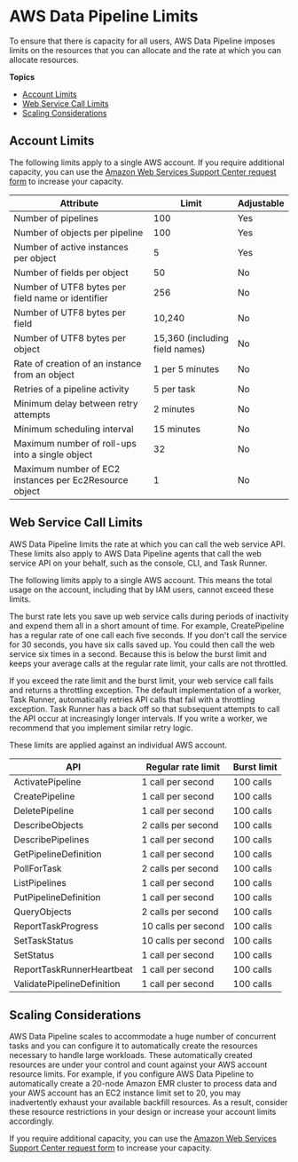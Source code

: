 # AWS Data Pipeline Limits<a name="dp-limits"></a>

 To ensure that there is capacity for all users, AWS Data Pipeline imposes limits on the resources that you can allocate and the rate at which you can allocate resources\.

**Topics**
+ [Account Limits](#dp-limits-account)
+ [Web Service Call Limits](#dp-limits-web-service)
+ [Scaling Considerations](#dp-scaling-considerations)

## Account Limits<a name="dp-limits-account"></a>

The following limits apply to a single AWS account\. If you require additional capacity, you can use the [Amazon Web Services Support Center request form](https://console.aws.amazon.com/support/home#/case/create?issueType=service-limit-increase&limitType=service-code-data-pipeline) to increase your capacity\.


| Attribute | Limit | Adjustable | 
| --- | --- | --- | 
| Number of pipelines | 100 | Yes | 
| Number of objects per pipeline | 100 | Yes | 
| Number of active instances per object | 5 | Yes | 
| Number of fields per object | 50 | No | 
| Number of UTF8 bytes per field name or identifier | 256 | No | 
| Number of UTF8 bytes per field | 10,240 | No | 
| Number of UTF8 bytes per object | 15,360 \(including field names\) | No | 
| Rate of creation of an instance from an object | 1 per 5 minutes | No | 
| Retries of a pipeline activity | 5 per task | No | 
| Minimum delay between retry attempts | 2 minutes | No | 
| Minimum scheduling interval | 15 minutes | No | 
| Maximum number of roll\-ups into a single object | 32 | No | 
| Maximum number of EC2 instances per Ec2Resource object | 1 | No | 

## Web Service Call Limits<a name="dp-limits-web-service"></a>

 AWS Data Pipeline limits the rate at which you can call the web service API\. These limits also apply to AWS Data Pipeline agents that call the web service API on your behalf, such as the console, CLI, and Task Runner\. 

The following limits apply to a single AWS account\. This means the total usage on the account, including that by IAM users, cannot exceed these limits\.

 The burst rate lets you save up web service calls during periods of inactivity and expend them all in a short amount of time\. For example, CreatePipeline has a regular rate of one call each five seconds\. If you don't call the service for 30 seconds, you have six calls saved up\. You could then call the web service six times in a second\. Because this is below the burst limit and keeps your average calls at the regular rate limit, your calls are not throttled\. 

 If you exceed the rate limit and the burst limit, your web service call fails and returns a throttling exception\. The default implementation of a worker, Task Runner, automatically retries API calls that fail with a throttling exception\. Task Runner has a back off so that subsequent attempts to call the API occur at increasingly longer intervals\. If you write a worker, we recommend that you implement similar retry logic\. 

These limits are applied against an individual AWS account\. 


| API  | Regular rate limit | Burst limit | 
| --- | --- | --- | 
| ActivatePipeline | 1 call per second | 100 calls | 
| CreatePipeline | 1 call per second | 100 calls | 
| DeletePipeline | 1 call per second | 100 calls | 
| DescribeObjects | 2 calls per second | 100 calls | 
| DescribePipelines | 1 call per second | 100 calls | 
| GetPipelineDefinition | 1 call per second | 100 calls | 
| PollForTask | 2 calls per second | 100 calls | 
| ListPipelines | 1 call per second | 100 calls | 
| PutPipelineDefinition | 1 call per second | 100 calls | 
| QueryObjects | 2 calls per second | 100 calls | 
| ReportTaskProgress | 10 calls per second | 100 calls | 
| SetTaskStatus | 10 calls per second | 100 calls | 
| SetStatus | 1 call per second | 100 calls | 
| ReportTaskRunnerHeartbeat | 1 call per second | 100 calls | 
| ValidatePipelineDefinition | 1 call per second | 100 calls | 

## Scaling Considerations<a name="dp-scaling-considerations"></a>

 AWS Data Pipeline scales to accommodate a huge number of concurrent tasks and you can configure it to automatically create the resources necessary to handle large workloads\. These automatically created resources are under your control and count against your AWS account resource limits\. For example, if you configure AWS Data Pipeline to automatically create a 20\-node Amazon EMR cluster to process data and your AWS account has an EC2 instance limit set to 20, you may inadvertently exhaust your available backfill resources\. As a result, consider these resource restrictions in your design or increase your account limits accordingly\. 

If you require additional capacity, you can use the [Amazon Web Services Support Center request form](https://console.aws.amazon.com/support/home#/case/create?issueType=service-limit-increase&limitType=service-code-data-pipeline) to increase your capacity\.